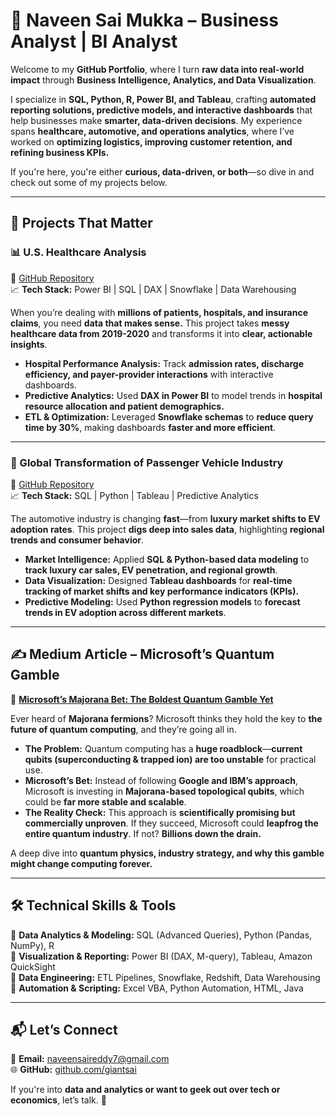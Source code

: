 # 🚀 Naveen Sai Mukka – Business Analyst | BI Analyst  

Welcome to my **GitHub Portfolio**, where I turn **raw data into real-world impact** through **Business Intelligence, Analytics, and Data Visualization**.  

I specialize in **SQL, Python, R, Power BI, and Tableau**, crafting **automated reporting solutions, predictive models, and interactive dashboards** that help businesses make **smarter, data-driven decisions**. My experience spans **healthcare, automotive, and operations analytics**, where I’ve worked on **optimizing logistics, improving customer retention, and refining business KPIs.**  

If you're here, you're either **curious, data-driven, or both**—so dive in and check out some of my projects below.  

---

## 🚀 **Projects That Matter**  

### **📊 U.S. Healthcare Analysis**  
📌 [GitHub Repository](https://github.com/giantsai/US-Healthcare-Analysis)  
📈 **Tech Stack:** Power BI | SQL | DAX | Snowflake | Data Warehousing  

When you’re dealing with **millions of patients, hospitals, and insurance claims**, you need **data that makes sense.** This project takes **messy healthcare data from 2019-2020** and transforms it into **clear, actionable insights**.  

- **Hospital Performance Analysis:** Track **admission rates, discharge efficiency, and payer-provider interactions** with interactive dashboards.  
- **Predictive Analytics:** Used **DAX in Power BI** to model trends in **hospital resource allocation and patient demographics.**  
- **ETL & Optimization:** Leveraged **Snowflake schemas** to **reduce query time by 30%**, making dashboards **faster and more efficient**.  

---

### **🚗 Global Transformation of Passenger Vehicle Industry**  
📌 [GitHub Repository](https://github.com/giantsai/Passenger-Vehicle-Industry)  
📈 **Tech Stack:** SQL | Python | Tableau | Predictive Analytics  

The automotive industry is changing **fast**—from **luxury market shifts to EV adoption rates**. This project **digs deep into sales data**, highlighting **regional trends and consumer behavior**.  

- **Market Intelligence:** Applied **SQL & Python-based data modeling** to **track luxury car sales, EV penetration, and regional growth**.  
- **Data Visualization:** Designed **Tableau dashboards** for **real-time tracking of market shifts and key performance indicators (KPIs).**  
- **Predictive Modeling:** Used **Python regression models** to **forecast trends in EV adoption across different markets**.  

---

## ✍️ **Medium Article – Microsoft’s Quantum Gamble**  
📌 **[Microsoft’s Majorana Bet: The Boldest Quantum Gamble Yet](https://medium.com/@covidwarrior/microsofts-majorana-bet-the-boldest-quantum-gamble-yet-da5df71308f4)**  

Ever heard of **Majorana fermions**? Microsoft thinks they hold the key to **the future of quantum computing**, and they’re going all in.  

- **The Problem:** Quantum computing has a **huge roadblock**—**current qubits (superconducting & trapped ion) are too unstable** for practical use.  
- **Microsoft’s Bet:** Instead of following **Google and IBM’s approach**, Microsoft is investing in **Majorana-based topological qubits**, which could be **far more stable and scalable**.  
- **The Reality Check:** This approach is **scientifically promising but commercially unproven**. If they succeed, Microsoft could **leapfrog the entire quantum industry**. If not? **Billions down the drain.**  

A deep dive into **quantum physics, industry strategy, and why this gamble might change computing forever.**  

---

## 🛠 **Technical Skills & Tools**  
🔹 **Data Analytics & Modeling:** SQL (Advanced Queries), Python (Pandas, NumPy), R  
🔹 **Visualization & Reporting:** Power BI (DAX, M-query), Tableau, Amazon QuickSight  
🔹 **Data Engineering:** ETL Pipelines, Snowflake, Redshift, Data Warehousing  
🔹 **Automation & Scripting:** Excel VBA, Python Automation, HTML, Java  

---

## 📬 **Let’s Connect**  
📧 **Email:** naveensaireddy7@gmail.com  
🌐 **GitHub:** [github.com/giantsai](https://github.com/giantsai)  

If you're into **data and analytics or want to geek out over tech or economics**, let’s talk. 🚀  
